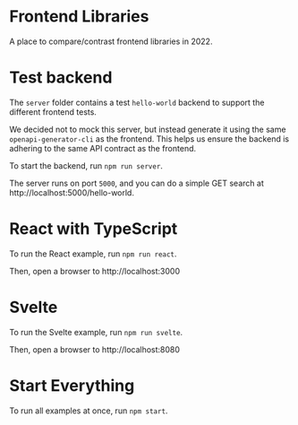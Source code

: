 # Frontend Libraries

A place to compare/contrast frontend libraries in 2022.

# Test backend

The `server` folder contains a test `hello-world` backend to support the different frontend tests.

We decided not to mock this server, but instead generate it using the same `openapi-generator-cli` as the frontend.
This helps us ensure the backend is adhering to the same API contract as the frontend.

To start the backend, run `npm run server`.

The server runs on port `5000`, and you can do a simple GET search at http://localhost:5000/hello-world.

# React with TypeScript

To run the React example, run `npm run react`.

Then, open a browser to http://localhost:3000

# Svelte

To run the Svelte example, run `npm run svelte`.

Then, open a browser to http://localhost:8080

# Start Everything

To run all examples at once, run `npm start`.
